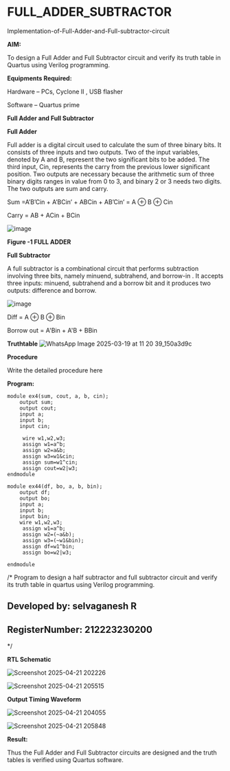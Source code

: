 # FULL_ADDER_SUBTRACTOR

Implementation-of-Full-Adder-and-Full-subtractor-circuit

**AIM:**

To design a Full Adder and Full Subtractor circuit and verify its truth table in Quartus using Verilog programming.

**Equipments Required:**

Hardware – PCs, Cyclone II , USB flasher

Software – Quartus prime

**Full Adder and Full Subtractor**

**Full Adder**

Full adder is a digital circuit used to calculate the sum of three binary bits. It consists of three inputs and two outputs. Two of the input variables, denoted by A and B, represent the two significant bits to be added. The third input, Cin, represents the carry from the previous lower significant position. Two outputs are necessary because the arithmetic sum of three binary digits ranges in value from 0 to 3, and binary 2 or 3 needs two digits. The two outputs are sum and carry.

Sum =A’B’Cin + A’BCin’ + ABCin + AB’Cin’ = A ⊕ B ⊕ Cin 

Carry = AB + ACin + BCin

![image](https://github.com/naavaneetha/FULL_ADDER_SUBTRACTOR/assets/154305477/0f30ba51-5ffb-4198-845f-18e054f675e7)

**Figure -1 FULL ADDER**

**Full Subtractor**

A full subtractor is a combinational circuit that performs subtraction involving three bits, namely minuend, subtrahend, and borrow-in . It accepts three inputs: minuend, subtrahend and a borrow bit and it produces two outputs: difference and borrow.

![image](https://github.com/naavaneetha/FULL_ADDER_SUBTRACTOR/assets/154305477/02b24f51-ab51-4304-9ad6-7b81ffc1ead5)

Diff = A ⊕ B ⊕ Bin 

Borrow out = A'Bin + A'B + BBin

**Truthtable**
![WhatsApp Image 2025-03-19 at 11 20 39_150a3d9c](https://github.com/user-attachments/assets/090eb3a5-8cfe-47ff-93c2-bc1db8e0800e)

**Procedure**

Write the detailed procedure here

**Program:**
~~~
module ex4(sum, cout, a, b, cin);
    output sum;
    output cout;
    input a;
    input b;
    input cin;

	 wire w1,w2,w3;
	 assign w1=a^b;
	 assign w2=a&b;
	 assign w3=w1&cin;
	 assign sum=w1^cin;
	 assign cout=w2|w3;
endmodule

module ex44(df, bo, a, b, bin);
    output df;
    output bo;
    input a;
    input b;
    input bin;
	wire w1,w2,w3;
	 assign w1=a^b;
	 assign w2=(~a&b);
	 assign w3=(~w1&bin);
	 assign df=w1^bin;
	 assign bo=w2|w3;

endmodule
~~~
/* Program to design a half subtractor and full subtractor circuit and verify its truth table in quartus using Verilog programming.
## Developed by:  selvaganesh R
## RegisterNumber:  212223230200
*/

**RTL Schematic**

![Screenshot 2025-04-21 202226](https://github.com/user-attachments/assets/9d085187-9b9d-4769-9f30-26551a98024b)

![Screenshot 2025-04-21 205515](https://github.com/user-attachments/assets/948c3e11-4870-46a6-b921-3e6776370d2b)


**Output Timing Waveform**

![Screenshot 2025-04-21 204055](https://github.com/user-attachments/assets/c27a3047-7ca1-42ca-b48a-11d67b584abd)

![Screenshot 2025-04-21 205848](https://github.com/user-attachments/assets/8f77d0a2-8e12-4b94-8f81-66322b53e1de)


**Result:**

Thus the Full Adder and Full Subtractor circuits are designed and the truth tables is verified using Quartus software.



